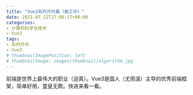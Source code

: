 ```yaml
---
title: "Vue3系列开坑篇（施工中）"
date: 2021-07-22T17:06:17+08:00
categories:
- 计算机科学与技术
- Vue3
tags:
- 系列开坑
- Vue3
# thumbnailImagePosition: left
# thumbnailImage: images/thumbnail/algorithm.jpg
---
```

前端是世界上最伟大的职业（迫真）。Vue3是国人（尤雨溪）主导的优秀前端框架，简单好用，童叟无欺。快进来看一看。
<!--more-->
